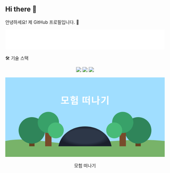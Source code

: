 ## Hi there 👋
안녕하세요! 제 GitHub 프로필입니다. 👋

<!-- animated_header.svg 파일을 중앙에 정렬하여 보여주는 예시입니다. -->

<div align="center">
<img src="animated_header.svg">
</div>

🛠 기술 스택
<p align="center">
<img src="https://img.shields.io/badge/python-3670A0?style=for-the-badge&logo=python&logoColor=ffdd54"/>
<img src="https://img.shields.io/badge/react-%2320232a.svg?style=for-the-badge&logo=react&logoColor=%2361DAFB"/>
<img src="https://img.shields.io/badge/Spring%20Boot-6DB33F?style=for-the-badge&logo=springboot&logoColor=white"/>
</p>



<div align="center">
    
<style>
.adventure-text {
fill: white;
transition: fill 0.3s ease-in-out;
cursor: pointer;
}
.adventure-text:hover {
fill: #f6e05e;
}
</style>

<img src="ui/cave-entrance.svg">

<text class="adventure-text" x="150" y="80"
          text-anchor="middle"
          font-family="Arial"
          font-size="24"
          font-weight="bold">
      모험 떠나기
    </text>
</div>
